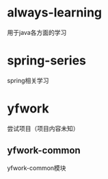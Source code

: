 # always-learning

用于java各方面的学习

# spring-series

spring相关学习

# yfwork

尝试项目（项目内容未知）

## yfwork-common

yfwork-common模块
